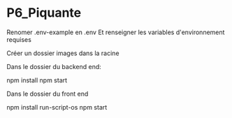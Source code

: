 # P6_Piquante

Renomer .env-example en .env
Et renseigner les variables d'environnement requises

Créer un dossier images dans la racine

Dans le dossier du backend end:

npm install
npm start

Dans le dossier du front end

npm install run-script-os
npm start

